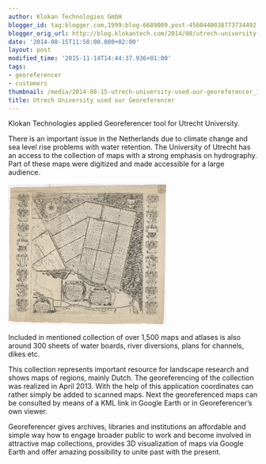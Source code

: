```yaml
---
author: Klokan Technologies GmbH
blogger_id: tag:blogger.com,1999:blog-6689009.post-4560440038773734492
blogger_orig_url: http://blog.klokantech.com/2014/08/utrech-university-used-our-georeferencer.html
date: '2014-08-15T11:50:00.000+02:00'
layout: post
modified_time: '2015-11-14T14:44:37.936+01:00'
tags:
- georeferencer
- customers
thumbnail: /media/2014-08-15-utrech-university-used-our-georeferencer_1.jpg
title: Utrech University used our Georeferencer
---
```


<a href="http://4.bp.blogspot.com/-20Qf-cLLC80/Uny4-MntOLI/AAAAAAABMno/NDvu1WcJL9c/s1600/9.jpg" imageanchor="1" style="clear: right; float: right; margin-bottom: 1em; margin-left: 1em;"></a>
Klokan Technologies applied Georeferencer tool for Utrecht University.

There is an important issue in the Netherlands due to climate change and sea level rise problems with water retention. The University of Utrecht has an access to the collection of maps with a strong emphasis on hydrography. Part of these maps were digitized and made accessible for a large audience.

<img border="0" src="/media/2014-08-15-utrech-university-used-our-georeferencer_2.jpg" width="320"/>

Included in mentioned collection of over 1,500 maps and atlases is also around 300 sheets of water boards, river diversions, plans for channels, dikes etc.

This collection represents important resource for landscape research and shows maps of regions, mainly Dutch. The georeferencing of the collection was realized in April 2013. With the help of this application coordinates can rather simply be added to scanned maps. Next the georeferenced maps can be consulted by means of a KML link in Google Earth or in Georeferencer’s own viewer.

Georeferencer gives archives, libraries and institutions an affordable and simple way how to engage broader public to work and become involved in attractive map collections, provides 3D visualization of maps via Google Earth and offer amazing possibility to unite past with the present.